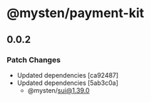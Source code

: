 # @mysten/payment-kit

## 0.0.2

### Patch Changes

- Updated dependencies [ca92487]
- Updated dependencies [5ab3c0a]
  - @mysten/sui@1.39.0
